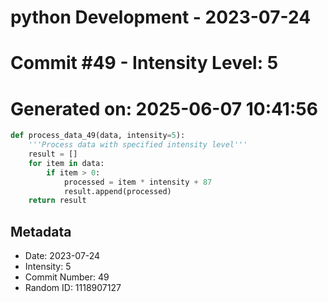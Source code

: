 ﻿# python Development - 2023-07-24
# Commit #49 - Intensity Level: 5
# Generated on: 2025-06-07 10:41:56
```python
def process_data_49(data, intensity=5):
    '''Process data with specified intensity level'''
    result = []
    for item in data:
        if item > 0:
            processed = item * intensity + 87
            result.append(processed)
    return result
```
## Metadata
- Date: 2023-07-24
- Intensity: 5
- Commit Number: 49
- Random ID: 1118907127
